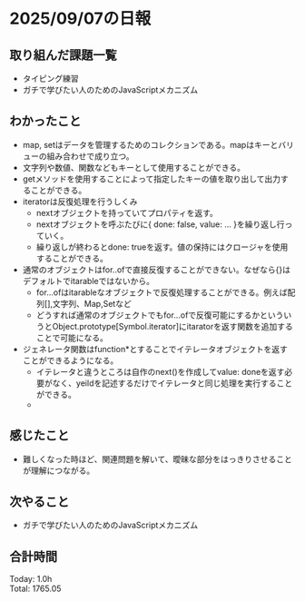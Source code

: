 # 2025/09/07の日報
## 取り組んだ課題一覧
* タイピング練習
* ガチで学びたい人のためのJavaScriptメカニズム
## わかったこと 
* map, setはデータを管理するためのコレクションである。mapはキーとバリューの組み合わせで成り立つ。
* 文字列や数値、関数などもキーとして使用することができる。
* getメソッドを使用することによって指定したキーの値を取り出して出力することができる。
* iteratorは反復処理を行うしくみ
  * nextオブジェクトを持っていてプロパティを返す。
  * nextオブジェクトを呼ぶたびに{ done: false, value: ... }を繰り返し行っていく。
  * 繰り返しが終わるとdone: trueを返す。値の保持にはクロージャを使用することができる。
* 通常のオブジェクトはfor..ofで直接反復することができない。なぜなら{}はデフォルトでitarableではないから。
  * for...ofはitarableなオブジェクトで反復処理することができる。例えば配列[],文字列、Map,Setなど
  * どうすれば通常のオブジェクトでもfor...ofで反復可能にするかといういうとObject.prototype[Symbol.iterator]にitaratorを返す関数を追加することで可能になる。
* ジェネレータ関数はfunction*とすることでイテレータオブジェクトを返すことができるようになる。
  * イテレータと違うところは自作のnext()を作成してvalue: doneを返す必要がなく、yeildを記述するだけでイテレータと同じ処理を実行することができる。
  *  
  
## 感じたこと
* 難しくなった時ほど、関連問題を解いて、曖昧な部分をはっきりさせることが理解につながる。
## 次やること
* ガチで学びたい人のためのJavaScriptメカニズム
##  合計時間 
Today: 1.0h<br>
Total: 1765.05
